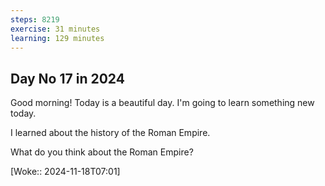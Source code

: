 ```yaml
---
steps: 8219
exercise: 31 minutes
learning: 129 minutes
---
```

## Day No 17 in 2024
Good morning! Today is a beautiful day.
I'm going to learn something new today.

I learned about the history of the Roman Empire.

What do you think about the Roman Empire?

[Woke:: 2024-11-18T07:01]